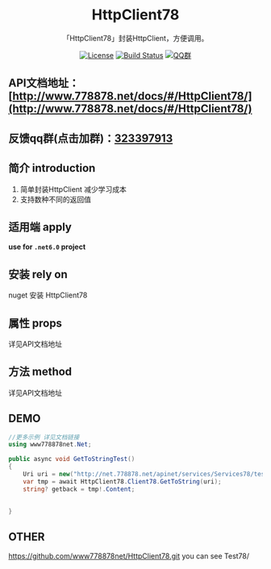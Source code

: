﻿<h1 align="center">HttpClient78</h1>
<div align="center">


「HttpClient78」封装HttpClient，方便调用。

[![License](https://img.shields.io/badge/license-Apache%202-green.svg)](https://www.apache.org/licenses/LICENSE-2.0)
[![Build Status](https://dev.azure.com/www778878net/basic_csharp/_apis/build/status/www778878net.HttpClient78?branchName=main)](https://dev.azure.com/www778878net/basic_csharp/_build/latest?definitionId=19&branchName=main)
[![QQ群](https://img.shields.io/badge/QQ群-323397913-blue.svg?style=flat-square&color=12b7f5&logo=qq)](https://qm.qq.com/cgi-bin/qm/qr?k=it9gUUVdBEDWiTOH21NsoRHAbE9IAzAO&jump_from=webapi&authKey=KQwSXEPwpAlzAFvanFURm0Foec9G9Dak0DmThWCexhqUFbWzlGjAFC7t0jrjdKdL)

</div>

## API文档地址：[http://www.778878.net/docs/#/HttpClient78/](http://www.778878.net/docs/#/HttpClient78/)
## 反馈qq群(点击加群)：[323397913](https://qm.qq.com/cgi-bin/qm/qr?k=it9gUUVdBEDWiTOH21NsoRHAbE9IAzAO&jump_from=webapi&authKey=KQwSXEPwpAlzAFvanFURm0Foec9G9Dak0DmThWCexhqUFbWzlGjAFC7t0jrjdKdL)

## 简介 introduction

1. 简单封装HttpClient 减少学习成本
2. 支持数种不同的返回值



## 适用端 apply

**use for `.net6.0` project**



## 安装 rely on

nuget 安装 HttpClient78

## 属性 props

详见API文档地址

## 方法 method

详见API文档地址

## DEMO 

```c#
//更多示例 详见文档链接
using www778878net.Net;

public async void GetToStringTest()
{
	Uri uri = new("http://net.778878.net/apinet/services/Services78/test");
	var tmp = await HttpClient78.Client78.GetToString(uri);
	string? getback = tmp!.Content;
 
	 
}

```

## OTHER
https://github.com/www778878net/HttpClient78.git
you can see Test78/
